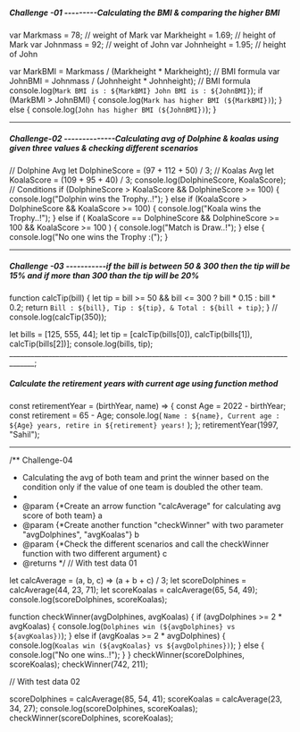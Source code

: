 ##### Challenge -01 ---------Calculating the BMI & comparing the higher BMI

var Markmass = 78; // weight of Mark
var Markheight = 1.69; // height of Mark
var Johnmass = 92; // weight of John
var Johnheight = 1.95; // height of John

var MarkBMI = Markmass / (Markheight * Markheight); // BMI formula
var JohnBMI = Johnmass / (Johnheight * Johnheight); // BMI formula
console.log(`Mark BMI is : ${MarkBMI} John BMI is : ${JohnBMI}`);
if (MarkBMI > JohnBMI) {
  console.log(`Mark has higher BMI (${MarkBMI})`);
} else {
  console.log(`John has higher BMI (${JohnBMI})`);
}
______________________________________________________________________

##### Challenge-02  --------------Calculating avg of Dolphine & koalas using given three values & checking different scenarios

// Dolphine Avg
let DolphineScore = (97 + 112 + 50) / 3;
// Koalas Avg
let KoalaScore = (109 + 95 + 40) / 3;
console.log(DolphineScore, KoalaScore);
//  Conditions
if (DolphineScore > KoalaScore && DolphineScore >= 100) {
  console.log("Dolphin wins the Trophy..!");
} else if (KoalaScore > DolphineScore && KoalaScore >= 100) {
  console.log("Koala wins the Trophy..!");
} else if (
  KoalaScore == DolphineScore &&
  DolphineScore >= 100 &&
  KoalaScore >= 100
) {
  console.log("Match is Draw..!");
} else {
  console.log("No one wins the Trophy :(");
}

_____________________________________________________________________________

##### Challenge -03  -----------if the bill is between 50 & 300 then the tip will be 15% and if more than 300 than the tip will be 20%

function calcTip(bill) {
  let tip = bill >= 50 && bill <= 300 ? bill * 0.15 : bill * 0.2;
  return `Bill : ${bill}, Tip : ${tip}, & Total : ${bill + tip}`;
}
// console.log(calcTip(350));

let bills = [125, 555, 44];
let tip = [calcTip(bills[0]), calcTip(bills[1]), calcTip(bills[2])];
console.log(bills, tip);
_____________________________________________________________________________________;

##### Calculate the retirement years with current age using function method

const retirementYear = (birthYear, name) => {
  const Age = 2022 - birthYear;
  const retirement = 65 - Age;
  console.log(
    `Name : ${name}, Current age : ${Age} years, retire in ${retirement} years!`
  );
};
retirementYear(1997, "Sahil");


______________________________________________________________________________

/**  Challenge-04
 * Calculating the avg of both team and print the winner based on the condition only if the value of one team is doubled the other team.
 *
 * @param {*Create an arrow function "calcAverage" for calculating avg score of both team} a
 * @param {*Create another function "checkWinner" with two parameter "avgDolphines", "avgKoalas"} b
 * @param {*Check the different scenarios and call the checkWinner function with two different argument} c
 * @returns
 */
// With test data 01

let calcAverage = (a, b, c) => (a + b + c) / 3;
let scoreDolphines = calcAverage(44, 23, 71);
let scoreKoalas = calcAverage(65, 54, 49);
console.log(scoreDolphines, scoreKoalas);

function checkWinner(avgDolphines, avgKoalas) {
  if (avgDolphines >= 2 * avgKoalas) {
    console.log(`Dolphines win (${avgDolphines} vs ${avgKoalas})`);
  } else if (avgKoalas >= 2 * avgDolphines) {
    console.log(`Koalas win (${avgKoalas} vs ${avgDolphines})`);
  } else {
    console.log("No one wins..!");
  }
}
checkWinner(scoreDolphines, scoreKoalas);
checkWinner(742, 211);

// With test data 02

scoreDolphines = calcAverage(85, 54, 41);
scoreKoalas = calcAverage(23, 34, 27);
console.log(scoreDolphines, scoreKoalas);
checkWinner(scoreDolphines, scoreKoalas);
